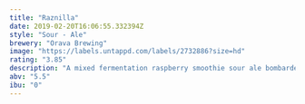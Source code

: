 ```yaml
---
title: "Raznilla"
date: 2019-02-20T16:06:55.332394Z
style: "Sour - Ale"
brewery: "Orava Brewing"
image: "https://labels.untappd.com/labels/2732886?size=hd"
rating: "3.85"
description: "A mixed fermentation raspberry smoothie sour ale bombarded with raspberries, vanilla and lactose. "
abv: "5.5"
ibu: "0"
---
```

